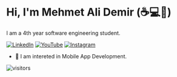 # Hi, I'm Mehmet Ali Demir (:coffee::computer::rocket:)

I am a 4th year software engineering student.
 
 [![LinkedIn](https://img.shields.io/badge/linkedin-%230077B5.svg?&style=for-the-badge&logo=linkedin&logoColor=white)](https://linkedin.com/in/mehmetalidemir) 
 [![YouTube](https://img.shields.io/badge/youtube-%23FF0000.svg?&style=for-the-badge&logo=youtube&logoColor=white)](https://www.youtube.com/channel/UCKLI_cuD7AFZKnWRNeTM5BA) 
 [![Instagram](https://img.shields.io/badge/instagram-%23bb3283.svg?&style=for-the-badge&logo=instagram&logoColor=white)](https://www.instagram.com/developer_camp/) 
 

- :muscle: I am intereted in Mobile App Development.


</details>


![visitors](https://visitor-badge.laobi.icu/badge?page_id=mehmetalidemir)




[personal website]: https://mehmetalidemir.ml
[twitter]: https://twitter.com/wehmetalidemir
[instagram]: https://instagram.com/mehmetali_demir


